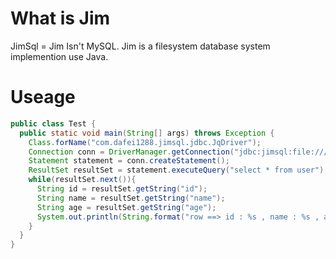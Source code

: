 # What is Jim

JimSql = Jim Isn't MySQL. Jim is a filesystem database system implemention use Java.


# Useage

```java
public class Test {
  public static void main(String[] args) throws Exception {
    Class.forName("com.dafei1288.jimsql.jdbc.JqDriver");
    Connection conn = DriverManager.getConnection("jdbc:jimsql:file:///D:/working/opensource/jimsql/jdbc/src/test/resources/");
    Statement statement = conn.createStatement();
    ResultSet resultSet = statement.executeQuery("select * from user");
    while(resultSet.next()){
      String id = resultSet.getString("id");
      String name = resultSet.getString("name");
      String age = resultSet.getString("age");
      System.out.println(String.format("row ==> id : %s , name : %s , age = %s",id,name,age));
    }
  }
}
```
